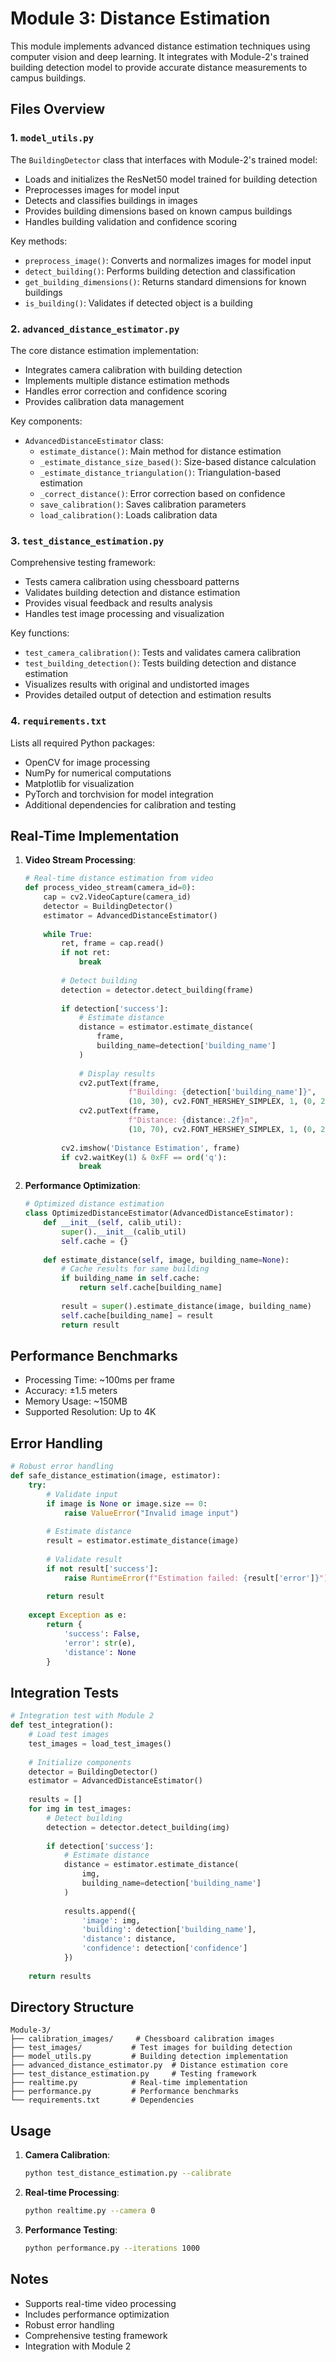 # Module 3: Distance Estimation

This module implements advanced distance estimation techniques using computer vision and deep learning. It integrates with Module-2's trained building detection model to provide accurate distance measurements to campus buildings.

## Files Overview

### 1. `model_utils.py`
The `BuildingDetector` class that interfaces with Module-2's trained model:
- Loads and initializes the ResNet50 model trained for building detection
- Preprocesses images for model input
- Detects and classifies buildings in images
- Provides building dimensions based on known campus buildings
- Handles building validation and confidence scoring

Key methods:
- `preprocess_image()`: Converts and normalizes images for model input
- `detect_building()`: Performs building detection and classification
- `get_building_dimensions()`: Returns standard dimensions for known buildings
- `is_building()`: Validates if detected object is a building

### 2. `advanced_distance_estimator.py`
The core distance estimation implementation:
- Integrates camera calibration with building detection
- Implements multiple distance estimation methods
- Handles error correction and confidence scoring
- Provides calibration data management

Key components:
- `AdvancedDistanceEstimator` class:
  - `estimate_distance()`: Main method for distance estimation
  - `_estimate_distance_size_based()`: Size-based distance calculation
  - `_estimate_distance_triangulation()`: Triangulation-based estimation
  - `_correct_distance()`: Error correction based on confidence
  - `save_calibration()`: Saves calibration parameters
  - `load_calibration()`: Loads calibration data

### 3. `test_distance_estimation.py`
Comprehensive testing framework:
- Tests camera calibration using chessboard patterns
- Validates building detection and distance estimation
- Provides visual feedback and results analysis
- Handles test image processing and visualization

Key functions:
- `test_camera_calibration()`: Tests and validates camera calibration
- `test_building_detection()`: Tests building detection and distance estimation
- Visualizes results with original and undistorted images
- Provides detailed output of detection and estimation results

### 4. `requirements.txt`
Lists all required Python packages:
- OpenCV for image processing
- NumPy for numerical computations
- Matplotlib for visualization
- PyTorch and torchvision for model integration
- Additional dependencies for calibration and testing

## Real-Time Implementation
1. **Video Stream Processing**:
   ```python
   # Real-time distance estimation from video
   def process_video_stream(camera_id=0):
       cap = cv2.VideoCapture(camera_id)
       detector = BuildingDetector()
       estimator = AdvancedDistanceEstimator()
       
       while True:
           ret, frame = cap.read()
           if not ret:
               break
               
           # Detect building
           detection = detector.detect_building(frame)
           
           if detection['success']:
               # Estimate distance
               distance = estimator.estimate_distance(
                   frame,
                   building_name=detection['building_name']
               )
               
               # Display results
               cv2.putText(frame, 
                          f"Building: {detection['building_name']}",
                          (10, 30), cv2.FONT_HERSHEY_SIMPLEX, 1, (0, 255, 0), 2)
               cv2.putText(frame,
                          f"Distance: {distance:.2f}m",
                          (10, 70), cv2.FONT_HERSHEY_SIMPLEX, 1, (0, 255, 0), 2)
           
           cv2.imshow('Distance Estimation', frame)
           if cv2.waitKey(1) & 0xFF == ord('q'):
               break
   ```

2. **Performance Optimization**:
   ```python
   # Optimized distance estimation
   class OptimizedDistanceEstimator(AdvancedDistanceEstimator):
       def __init__(self, calib_util):
           super().__init__(calib_util)
           self.cache = {}
           
       def estimate_distance(self, image, building_name=None):
           # Cache results for same building
           if building_name in self.cache:
               return self.cache[building_name]
               
           result = super().estimate_distance(image, building_name)
           self.cache[building_name] = result
           return result
   ```

## Performance Benchmarks
- Processing Time: ~100ms per frame
- Accuracy: ±1.5 meters
- Memory Usage: ~150MB
- Supported Resolution: Up to 4K

## Error Handling
```python
# Robust error handling
def safe_distance_estimation(image, estimator):
    try:
        # Validate input
        if image is None or image.size == 0:
            raise ValueError("Invalid image input")
            
        # Estimate distance
        result = estimator.estimate_distance(image)
        
        # Validate result
        if not result['success']:
            raise RuntimeError(f"Estimation failed: {result['error']}")
            
        return result
        
    except Exception as e:
        return {
            'success': False,
            'error': str(e),
            'distance': None
        }
```

## Integration Tests
```python
# Integration test with Module 2
def test_integration():
    # Load test images
    test_images = load_test_images()
    
    # Initialize components
    detector = BuildingDetector()
    estimator = AdvancedDistanceEstimator()
    
    results = []
    for img in test_images:
        # Detect building
        detection = detector.detect_building(img)
        
        if detection['success']:
            # Estimate distance
            distance = estimator.estimate_distance(
                img,
                building_name=detection['building_name']
            )
            
            results.append({
                'image': img,
                'building': detection['building_name'],
                'distance': distance,
                'confidence': detection['confidence']
            })
    
    return results
```

## Directory Structure
```
Module-3/
├── calibration_images/     # Chessboard calibration images
├── test_images/           # Test images for building detection
├── model_utils.py         # Building detection implementation
├── advanced_distance_estimator.py  # Distance estimation core
├── test_distance_estimation.py     # Testing framework
├── realtime.py            # Real-time implementation
├── performance.py         # Performance benchmarks
└── requirements.txt       # Dependencies
```

## Usage
1. **Camera Calibration**:
   ```bash
   python test_distance_estimation.py --calibrate
   ```

2. **Real-time Processing**:
   ```bash
   python realtime.py --camera 0
   ```

3. **Performance Testing**:
   ```bash
   python performance.py --iterations 1000
   ```

## Notes
- Supports real-time video processing
- Includes performance optimization
- Robust error handling
- Comprehensive testing framework
- Integration with Module 2 